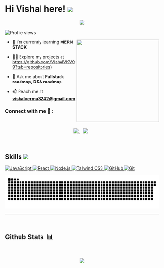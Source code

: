 <h1> Hi Vishal here! <img src = "https://raw.githubusercontent.com/MartinHeinz/MartinHeinz/master/wave.gif" width = 40px> </h1>
<p align='center'>
<img src="https://readme-typing-svg.herokuapp.com?color=%2336BCF7&size=25&center=true&vCenter=true&width=433&height=75&lines=I'm+VISHAL;Aspiring+Fullstack+Developer;Backend+Development+Enthusiast;LEARNING+DSA;">
</p>

<img src="https://komarev.com/ghpvc/?username=vishalvkv99&label=Profile%20views&color=0047AB&style=plastic?" alt="Profile views" height="25px" width="160px"/>

<img align="right" src="https://media.giphy.com/media/QvpqTCiEcwtvx6wwJK/giphy.gif" width="270" height="270" frameBorder="0" class="giphy-embed" allowFullScreen></img>

- 🌱 I’m currently learning **MERN STACK**

- 👨‍💻 Explore my projects at https://github.com/VishalVKV99?tab=repositories)

- 💬 Ask me about **Fullstack roadmap, DSA roadmap**

- 📫 Reach me at **vishalverma3242@gmail.com**

### Connect with me 🔗 :
<br>
<p align='center'>
<a href="mailto:vishalverma3242@gmail.com" target="_blank">
<img src="https://img.shields.io/badge/Gmail-D14836?style=for-the-badge&logo=gmail&logoColor=white">
</a>&nbsp;&nbsp;
<a href="https://www.linkedin.com/in/vishal-verma-282916238" target="_blank">
<img src="https://img.shields.io/badge/linkedin-%230077B5.svg?style=for-the-badge&logo=linkedin&logoColor=white"></a>&nbsp;&nbsp;
</p>
<br>

## Skills <img src="https://media2.giphy.com/media/QssGEmpkyEOhBCb7e1/giphy.gif" width="32px">

<!-- Programming Languages -->
<a href="https://developer.mozilla.org/en-US/docs/Web/JavaScript" target="_blank">
  <img alt="JavaScript" src="https://img.shields.io/badge/JavaScript-F7DF1E?style=for-the-badge&logo=javascript&logoColor=black">
</a>

<!-- Web Development -->
<a href="https://reactjs.org/" target="_blank">
  <img alt="React" src="https://img.shields.io/badge/React-61DAFB?style=for-the-badge&logo=react&logoColor=black">
</a>

<a href="https://nodejs.org/" target="_blank">
  <img alt="Node.js" src="https://img.shields.io/badge/Node.js-339933?style=for-the-badge&logo=node.js&logoColor=white">
</a>

<!-- Backend and Databases -->


<!-- Frontend Frameworks/Libraries -->
<a href="https://tailwindcss.com/" target="_blank">
  <img alt="Tailwind CSS" src="https://img.shields.io/badge/Tailwind_CSS-38B2AC?style=for-the-badge&logo=tailwind-css&logoColor=white">
</a>

<!-- Version Control and Collaboration -->
<a href="https://github.com/" target="_blank">
  <img alt="GitHub" src="https://img.shields.io/badge/GitHub-181717?style=for-the-badge&logo=github&logoColor=white">
</a>

<a href="https://git-scm.com/" target="_blank">
  <img alt="Git" src="https://img.shields.io/badge/Git-F05032?style=for-the-badge&logo=git&logoColor=white">
</a>


<!-- Tools and Platforms -->
![snake gif](https://github.com/TekyaygilFethi/TekyaygilFethi/blob/output/github-contribution-grid-snake.svg)

<hr><br>

## Github Stats &nbsp;📊
<br>
<p align='center'>
<img src="https://github-readme-stats.vercel.app/api?username=risu&show_icons=true&theme=github_dark">
</p>
 <br>

 
